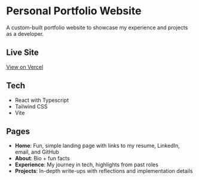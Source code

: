 # Personal Portfolio Website
A custom-built portfolio website to showcase my experience and projects as a developer.

## Live Site
[View on Vercel](https://portfolio-kappa-bice-36.vercel.app/)

## Tech
- React with Typescript
- Tailwind CSS
- Vite

## Pages
- **Home**: Fun, simple landing page with links to my resume, LinkedIn, email, and GitHub
- **About**: Bio + fun facts
- **Experience**: My journey in tech, highlights from past roles
- **Projects**: In-depth write-ups with reflections and implementation details

